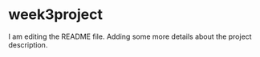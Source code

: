 # week3project
I am editing the README file. Adding some more details about the project description.

